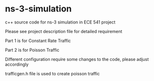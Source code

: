 # ns-3-simulation
c++ source code for ns-3 simulation in ECE 541 project

Please see project description file for detailed requirement

Part 1 is for Constant Rate Traffic

Part 2 is for Poisson Traffic

Different configuration require some changes to the code, please adjust accordingly

trafficgen.h file is used to create poisson traffic
